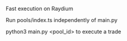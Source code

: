 Fast execution on Raydium 

Run pools/index.ts independently of main.py

python3 main.py <pool_id> to execute a trade 
